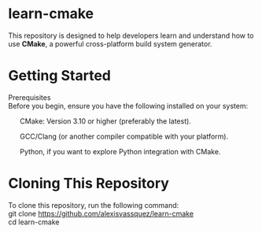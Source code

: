 # learn-cmake
<p>This repository is designed to help developers learn and understand how to use <b>CMake</b>, a powerful cross-platform build system generator.</p>

# Getting Started
<p>Prerequisites
<br>Before you begin, ensure you have the following installed on your system:</br>
<ul>CMake: Version 3.10 or higher (preferably the latest).</ul>
<ul>GCC/Clang (or another compiler compatible with your platform).</ul>
<ul>Python, if you want to explore Python integration with CMake.</ul></p>

# Cloning This Repository
To clone this repository, run the following command:
<br>git clone https://github.com/alexisvassquez/learn-cmake</br>
cd learn-cmake
